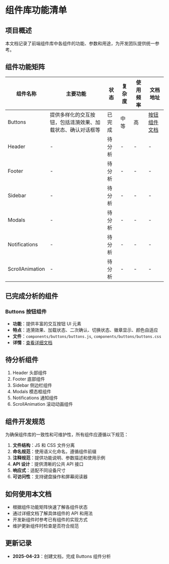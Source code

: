 # 组件库功能清单

## 项目概述

本文档记录了前端组件库中各组件的功能、参数和用途，为开发团队提供统一参考。

## 组件功能矩阵

| 组件名称        | 主要功能                                                   | 状态   | 复杂度 | 使用频率 | 文档地址                             |
| --------------- | ---------------------------------------------------------- | ------ | ------ | -------- | ------------------------------------ |
| Buttons         | 提供多样化的交互按钮，包括涟漪效果、加载状态、确认对话框等 | 已完成 | 中等   | 高       | [按钮组件文档](./buttons/buttons.md) |
| Header          | -                                                          | 待分析 | -      | -        | -                                    |
| Footer          | -                                                          | 待分析 | -      | -        | -                                    |
| Sidebar         | -                                                          | 待分析 | -      | -        | -                                    |
| Modals          | -                                                          | 待分析 | -      | -        | -                                    |
| Notifications   | -                                                          | 待分析 | -      | -        | -                                    |
| ScrollAnimation | -                                                          | 待分析 | -      | -        | -                                    |

## 已完成分析的组件

### Buttons 按钮组件

- **功能**：提供丰富的交互按钮 UI 元素
- **特点**：涟漪效果、加载状态、二次确认、切换状态、徽章显示、颜色自适应
- **文件**：`components/buttons/buttons.js`, `components/buttons/buttons.css`
- **详情**：[查看详细文档](./buttons/buttons.md)

## 待分析组件

1. Header 头部组件
2. Footer 底部组件
3. Sidebar 侧边栏组件
4. Modals 模态框组件
5. Notifications 通知组件
6. ScrollAnimation 滚动动画组件

## 组件开发规范

为确保组件库的一致性和可维护性，所有组件应遵循以下规范：

1. **文件结构**：JS 和 CSS 文件分离
2. **命名规范**：使用语义化命名，遵循组件前缀
3. **注释规范**：提供功能说明、参数描述和使用示例
4. **API 设计**：提供清晰的公共 API 接口
5. **响应式**：适配不同设备尺寸
6. **可访问性**：支持键盘操作和屏幕阅读器

## 如何使用本文档

- 根据组件功能矩阵快速了解各组件状态
- 通过详细文档了解具体组件的 API 和用法
- 开发新组件时参考已有组件的实现方式
- 维护更新组件时检查是否符合规范

## 更新记录

- **2025-04-23**：创建文档，完成 Buttons 组件分析
